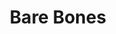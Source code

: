 ---
logohandle: barebones
sort: barebones
title: Bare Bones
twitter: https://x.com/bbedit
website: https://www.barebones.com/
youtube: https://youtube.com/barebonessoftware
---